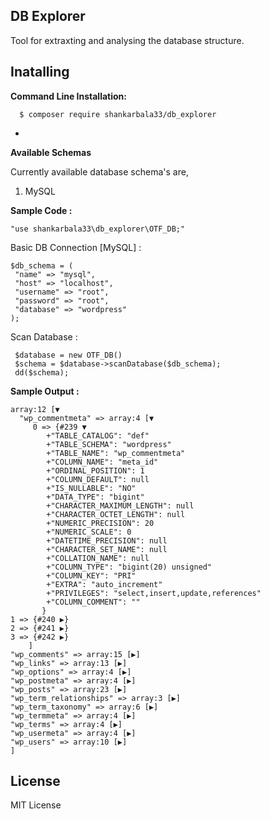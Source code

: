 **DB Explorer**
- 
Tool for extraxting and analysing the database structure.

## Inatalling

  **Command Line Installation:**
      
      $ composer require shankarbala33/db_explorer
-

**Available Schemas**
 
Currently available database schema's are,

1. MySQL


**Sample Code :**

	"use shankarbala33\db_explorer\OTF_DB;"

Basic DB Connection [MySQL] :

    $db_schema = (
	 "name" => "mysql",
	 "host" => "localhost",
	 "username" => "root",
	 "password" => "root",
	 "database" => "wordpress"
    ); 

Scan Database :
 
     $database = new OTF_DB()     
     $schema = $database->scanDatabase($db_schema); 
     dd($schema);

**Sample Output :**

	array:12 [▼
  	  "wp_commentmeta" => array:4 [▼
         0 => {#239 ▼
     	    +"TABLE_CATALOG": "def"
     	    +"TABLE_SCHEMA": "wordpress"
   		    +"TABLE_NAME": "wp_commentmeta"
    	    +"COLUMN_NAME": "meta_id"
   		    +"ORDINAL_POSITION": 1
   		    +"COLUMN_DEFAULT": null
    	    +"IS_NULLABLE": "NO"
     	    +"DATA_TYPE": "bigint"
   		    +"CHARACTER_MAXIMUM_LENGTH": null
  		    +"CHARACTER_OCTET_LENGTH": null
   		    +"NUMERIC_PRECISION": 20
    	    +"NUMERIC_SCALE": 0
    	    +"DATETIME_PRECISION": null
    	    +"CHARACTER_SET_NAME": null
     	    +"COLLATION_NAME": null
     	    +"COLUMN_TYPE": "bigint(20) unsigned"
     	    +"COLUMN_KEY": "PRI"
    	    +"EXTRA": "auto_increment"
     	    +"PRIVILEGES": "select,insert,update,references"
    	    +"COLUMN_COMMENT": ""
           }
    1 => {#240 ▶}
    2 => {#241 ▶}
    3 => {#242 ▶}
  		]
  	"wp_comments" => array:15 [▶]
  	"wp_links" => array:13 [▶]
  	"wp_options" => array:4 [▶]
  	"wp_postmeta" => array:4 [▶]
  	"wp_posts" => array:23 [▶]
  	"wp_term_relationships" => array:3 [▶]
  	"wp_term_taxonomy" => array:6 [▶]
  	"wp_termmeta" => array:4 [▶]
  	"wp_terms" => array:4 [▶]
  	"wp_usermeta" => array:4 [▶]
  	"wp_users" => array:10 [▶]
	] 

## License
MIT License
